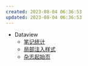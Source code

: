 ```yaml
---
created: 2023-08-04 06:36:53
updated: 2023-08-04 06:36:53
---
```


- Dataview
  -  [笔记统计](/Snippets/Dataview/笔记统计)
  - [局部注入样式](/Snippets/Dataview/局部注入样式)
  - [杂志起始页](/Snippets/Dataview/杂志起始页)